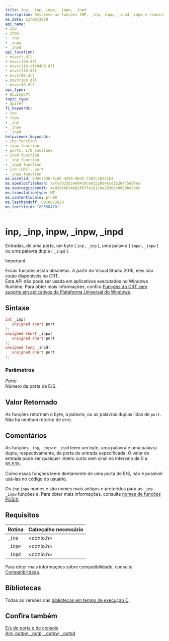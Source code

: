 ```yaml
---
title: inp, _inp, inpw, _inpw, _inpd
description: Descreve as funções INP, _inp, inpw, _inpd _inpw e removidas obsoletas da Microsoft C Runtime Library (CRT).
ms.date: 12/09/2019
api_name:
- inp
- inpw
- _inp
- _inpw
- _inpd
api_location:
- msvcrt.dll
- msvcr120.dll
- msvcr110_clr0400.dll
- msvcr110.dll
- msvcr80.dll
- msvcr100.dll
- msvcr90.dll
api_type:
- DLLExport
topic_type:
- apiref
f1_keywords:
- inp
- inpw
- _inp
- _inpw
- _inpd
helpviewer_keywords:
- inp function
- inpw function
- ports, I/O routines
- inpd function
- _inp function
- _inpd function
- I/O [CRT], port
- _inpw function
ms.assetid: 5d9c2e38-fc85-4294-86d5-7282cc02d1b3
ms.openlocfilehash: aafcd633b2ee04c9ced1520d4ecd1520475d0fea
ms.sourcegitcommit: 4ed2d68634eb2fb77e18110a2d26bc0008be369c
ms.translationtype: MT
ms.contentlocale: pt-BR
ms.lasthandoff: 09/08/2020
ms.locfileid: "89556470"
---
```

# <a name="inp-_inp-inpw-_inpw-_inpd"></a>inp, _inp, inpw, _inpw, _inpd

Entradas, de uma porta, um byte ( `inp` , `_inp` ), uma palavra ( `inpw` , `_inpw` ) ou uma palavra dupla ( `_inpd` ).

> [!IMPORTANT]
> Essas funções estão obsoletas. A partir do Visual Studio 2015, eles não estão disponíveis no CRT. \
> Esta API não pode ser usada em aplicativos executados no Windows Runtime. Para obter mais informações, confira [Funções do CRT sem suporte em aplicativos da Plataforma Universal do Windows](../cppcx/crt-functions-not-supported-in-universal-windows-platform-apps.md).

## <a name="syntax"></a>Sintaxe

```cpp
int _inp(
   unsigned short port
);
unsigned short _inpw(
   unsigned short port
);
unsigned long _inpd(
   unsigned short port
);
```

### <a name="parameters"></a>Parâmetros

*Porto*\
Número da porta de E/S.

## <a name="return-value"></a>Valor Retornado

As funções retornam o byte, a palavra, ou as palavras duplas lidas de `port`. Não há nenhum retorno de erro.

## <a name="remarks"></a>Comentários

As funções `_inp`, `_inpw` e `_inpd` leem um byte, uma palavra e uma palavra dupla, respectivamente, da porta de entrada especificada. O valor de entrada pode ser qualquer inteiro curto sem sinal no intervalo de 0 a 65.535.

Como essas funções leem diretamente de uma porta de E/S, não é possível usá-las no código do usuário.

Os `inp` `inpw` nomes e são nomes mais antigos e preteridos para as `_inp` `_inpw` funções e. Para obter mais informações, consulte [nomes de funções POSIX](../error-messages/compiler-warnings/compiler-warning-level-3-c4996.md#posix-function-names).

## <a name="requirements"></a>Requisitos

|Rotina|Cabeçalho necessário|
|-------------|---------------------|
|`_inp`|\<conio.h>|
|`_inpw`|\<conio.h>|
|`_inpd`|\<conio.h>|

Para obter mais informações sobre compatibilidade, consulte [Compatibilidade](../c-runtime-library/compatibility.md).

## <a name="libraries"></a>Bibliotecas

Todas as versões das [bibliotecas em tempo de execução C](../c-runtime-library/crt-library-features.md).

## <a name="see-also"></a>Confira também

[E/s de porta e de console](../c-runtime-library/console-and-port-i-o.md)\
[Arq, outpw, _outp, _outpw, _outpd](../c-runtime-library/outp-outpw-outpd.md)
